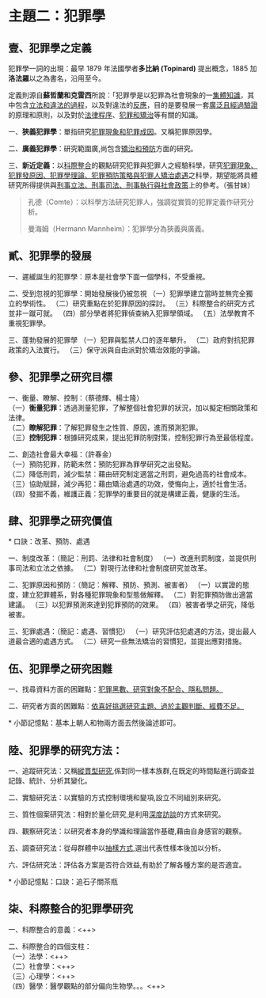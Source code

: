 <!-- v01 -->

# 主題二：犯罪學

## 壹、犯罪學之定義

犯罪學一詞的出現：最早 1879 年法國學者<b>多比納 (Topinard)</b> 提出概念，1885 加<b>洛法羅</b>以之為書名，沿用至今。

定義則源自<b>蘇哲蘭和克雷西</b>所說：「犯罪學是以犯罪為社會現象的一<u>集體知識</u>，其中包含<u>立法和違法的過程</u>，以及對違法的<u>反應</u>，目的是要發展一套<u>廣泛且經過驗證</u>的原理和原則，以及對於<u>法律程序</u>、<u>犯罪和矯治</u>等有關的知識。

一、<b>狹義犯罪學</b>：單指研究<u>犯罪現象和犯罪成因</u>。又稱犯罪原因學。

二、<b>廣義犯罪學</b>：研究範圍廣,尚包含<u>矯治和預防</u>方面的研究。

三、<b>新近定義</b>：以<u>科際整合</u>的觀點研究犯罪與犯罪人之經驗科學，研究<u>犯罪現象、犯罪發原因、犯罪學理論、犯罪預防策略與犯罪人矯治處遇</u>之科學，期望能將具體研究所得提供與<u>刑事立法、刑事司法、刑事執行與社會政策</u>上的參考。（張甘妹）

> 孔德（Comte）：以科學方法研究犯罪人，強調從實質的犯罪定義作研究分析。
> 
> 曼海姆（Hermann Mannheim）：犯罪學分為狹義與廣義。

## 貳、犯罪學的發展

一、遲緩誕生的犯罪學：原本是社會學下面一個學科，不受重視。

二、受到忽視的犯罪學：開始發展後仍被忽視
（一）犯罪學建立當時並無完全獨立的學術性。
（二）研究重點在於犯罪原因的探討。
（三）科際整合的研究方式並非一蹴可就。
（四）部分學者將犯罪偵查納入犯罪學領域。
（五）法學教育不重視犯罪學。

三、蓬勃發展的犯罪學
（一）犯罪與監禁人口的逐年攀升。
（二）政府對抗犯罪政策的入法實行。
（三）保守派與自由派對於矯治效能的爭論。


## 參、犯罪學之研究目標

一、衡量、瞭解、控制：（蔡德輝、楊士隆）<br>
（一）<b>衡量犯罪</b>：透過測量犯罪，了解整個社會犯罪的狀況，加以擬定相關政策和法律。<br>
（二）<b>瞭解犯罪</b>：了解犯罪發生之性質、原因，進而預測犯罪。<br>
（三）<b>控制犯罪</b>：根據研究成果，提出犯罪防制對策，控制犯罪行為至最低程度。

二、創造社會最大幸福：（許春金）<br>
（一）預防犯罪，防範未然：預防犯罪為罪學研究之出發點。<br>
（二）降低刑罰，減少監禁：藉由研究制定適當之刑罰，避免過高的社會成本。<br>
（三）協助賦歸，減少再犯：藉由矯治處遇的功效，使悔向上，適於社會生活。<br>
（四）發掘不義，維護正義：犯罪學的重要目的就是構建正義，健康的生活。

## 肆、犯罪學之研究價值

\* 口訣：改革、預防、處遇

一、制度改革：（簡記：刑罰、法律和社會制度）
（一）改進刑罰制度，並提供刑事司法和立法之依據。
（二）對現行法律和社會制度研究並改革。

二、犯罪原因和預防：（簡記：解釋、預防、預測、被害者）
（一）以實證的態度，建立犯罪體系，對各種犯罪現象和型態做解釋。
（二）對犯罪預防做出適當建議。
（三）以犯罪預測來達到犯罪預防的效果。
（四）被害者學之研究，降低被害。

三、犯罪處遇：（簡記：處遇、習慣犯）
（一）研究評估犯處遇的方法，提出最人道最合適的處遇方式。
（二）研究一些無法矯治的習慣犯，並提出應對措施。

## 伍、犯罪學之研究困難

一、找尋資料方面的困難點：<u>犯罪黑數、研究對象不配合、隱私問題。</u>

二、研究者方面的困難點：<u>依喜好挑選研究主題、過於主觀判斷、經費不足。</u>

\* 小節記憶點：基本上朝人和物兩方面去然後論述即可。

## 陸、犯罪學的研究方法：

一、追蹤研究法：又稱<u>縱貫型研究</u>,係對同一樣本族群,在既定的時間點進行調查並記錄、統計、分析其變化。

二、實驗研究法：以實驗的方式控制環境和變項,設立不同組別來研究。

三、質性個案研究法：相對於量化研究,是利用<u>深度訪談</u>的方式來研究。

四、觀察研究法：以研究者本身的學識和理論當作基礎,藉由自身感官的觀察。

五、調查研究法：從母群體中以<u>抽樣方式</u>,選出代表性樣本後加以分析。

六、評估研究法：評估各方案是否符合效益,有助於了解各種方案的是否適宜。

\* 小節記憶點：口訣：追石子關茶瓶

## 柒、科際整合的犯罪學研究

一、科際整合的意義：<++>

二、科際整合的四個支柱：<br>
（一）法學：<++><br>
（二）社會學：<++><br>
（三）心理學：<++><br>
（四）醫學：醫學觀點的部分偏向生物學。。。<++>
